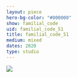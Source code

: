 ```yaml
---
layout: piece
hero-bg-color: "#000000"
show: familial_code
uid: familial_code_51
title: familial_code_51
medium: mixed
dates: 2020
type: studio
---
```


<img src="{{site.baseurl}}img/{{page.type}}/{{page.show}}/{{page.uid}}.jpg" class="piece-photo"/>
